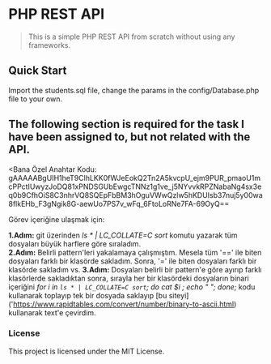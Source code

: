 # PHP REST API

> This is a simple PHP REST API from scratch without using any frameworks.

## Quick Start

Import the students.sql file, change the params in the config/Database.php file to your own.

## The following section is required for the task I have been assigned to, but not related with the API.

<Bana Özel Anahtar Kodu:
gAAAAABgUIH1heT9ClhLKK0fWJeEokQ2Tn2A5kvcpU_ejm9PUR_pmaoU1mcPPctIUwyzJoDQ81xPNDSGUbEwgcTNNz1g1ve_j5NYvvkRPZNabaNg4sx3eq0b9CfhOiS8C3nhrVQ8SQEpFbBM3hOguVWwQzlw5hKDUIsb37nuj5y00wa8flkEHb_F3gNgik8G-aewUo7PS7v_wFq_6FtoLoRNe7FA-69OyQ==

Görev içeriğine ulaşmak için:

**1.Adım:** git üzerinden *ls * | LC_COLLATE=C sort* komutu yazarak tüm dosyaları büyük harflere göre sıraladım.   
**2.Adım:** Belirli pattern'leri yakalamaya çalışmıştım. Mesela tüm '==' ile biten dosyaları farklı bir klasörde sakladım. Sonra, '=' ile biten dosyaları farklı bir klasörde sakladım vs.
**3.Adım:** Dosyaları belirli bir pattern'e göre ayırıp farklı klasörlerde sakladıktan sonra, sırayla her bir klasördeki dosyaların binari içeriğini *for i in `ls * | LC_COLLATE=C sort`; do cat $i ; echo " "; done;* kodu kullanarak toplayıp tek bir dosyada saklayıp [bu siteyi]  ('https://www.rapidtables.com/convert/number/binary-to-ascii.html) kullanarak text'e çevirdim.

### License

This project is licensed under the MIT License.
